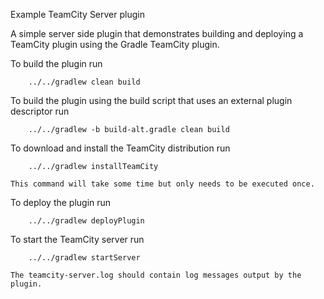 
Example TeamCity Server plugin

A simple server side plugin that demonstrates building and deploying a TeamCity plugin using the Gradle TeamCity plugin.

To build the plugin run
```
    ../../gradlew clean build
```

To build the plugin using the build script that uses an external plugin descriptor run
```
    ../../gradlew -b build-alt.gradle clean build
```    

To download and install the TeamCity distribution run
```
    ../../gradlew installTeamCity
```    
    This command will take some time but only needs to be executed once.

To deploy the plugin run
```
    ../../gradlew deployPlugin
```

To start the TeamCity server run
```
    ../../gradlew startServer
```    
    The teamcity-server.log should contain log messages output by the plugin. 
